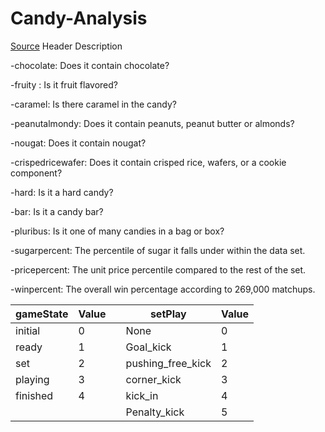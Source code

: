 # Candy-Analysis

[Source](https://github.com/fivethirtyeight/data/blob/master/candy-power-ranking/candy-data.csv)
Header	Description

  -chocolate:	Does it contain chocolate?
  
  -fruity	:   Is it fruit flavored?
  
  -caramel: 	Is there caramel in the candy?
  
  -peanutalmondy:	Does it contain peanuts, peanut butter or almonds?
  
  -nougat:	Does it contain nougat?
  
  -crispedricewafer:	Does it contain crisped rice, wafers, or a cookie component?
  
  -hard:	Is it a hard candy?
  
  -bar:	Is it a candy bar?
  
  -pluribus:	Is it one of many candies in a bag or box?
  
  -sugarpercent:	The percentile of sugar it falls under within the data set.
  
  -pricepercent:	The unit price percentile compared to the rest of the set.
  
  -winpercent:	The overall win percentage according to 269,000 matchups.








| gameState | Value |    | setPlay            | Value |
|-----------|-------|----|--------------------|-------|
| initial   | 0     |    | None               | 0     |
| ready     | 1     |    | Goal_kick          | 1     |
| set       | 2     |    | pushing_free_kick  | 2     |
| playing   | 3     |    | corner_kick        | 3     |
| finished  | 4     |    | kick_in            | 4     |
|           |       |    | Penalty_kick       | 5     |
